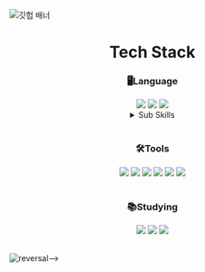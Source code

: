 
<!--
**im-young/im-young** is a ✨ _special_ ✨ repository because its `README.md` (this file) appears on your GitHub profile.

Here are some ideas to get you started:

- 🔭 I’m currently working on ...
- 🌱 I’m currently learning ...
- 👯 I’m looking to collaborate on ...
- 🤔 I’m looking for help with ...
- 💬 Ask me about ...
- 📫 How to reach me: ...
- 😄 Pronouns: ...
- ⚡ Fun fact: ...
-->
<!-- 파도/시간별 색상변경 필요하면 사용하기-->
<!-- 사용하는 거 -->
<!--<img src="https://capsule-render.vercel.app/api?type=waving&color=timeGradient&height=300&section=header&text=welcome&fontSize=90&animation=fadeIn&desc=im-young%20github&descSize=20&&descAlignY=70" />-->

<!-- 검은색 띄
![reversal](https://capsule-render.vercel.app/api?type=rect&text=RECT&fontAlign=30&fontSize=30&desc=Use%20theme&descAlign=60&descAlignY=50&theme=radical)-->

<!--<center> Hi there 👋 </center>
<center> Welcome 😄</center>-->

![깃헙 배너](https://user-images.githubusercontent.com/111354589/211505267-aedb12f0-b925-47cc-a69b-3dd80f88bfc0.png)


<!--================================================================여기서부터 만들기===========================================================================-->
<div align=center>
  
  <h1>Tech Stack </h1>
  
</div>
<div align=center>
  <h3> 🖥️Language </h3>
  <img src="http://img.shields.io/badge/Python-3776AB?style=round&logo=Python&logoColor=white" />
 
  <img src="http://img.shields.io/badge/MySQL-4479A1?style=round&logo=MySQL&logoColor=white" />
  <img src="http://img.shields.io/badge/Flask-000000?style=round&logo=Flask&logoColor=white" />

<details>
<summary> Sub Skills </summary>
<p></p>
  <img src="https://img.shields.io/badge/html5-E34F26?style=flat-square&logo=html5&logoColor=white">
  <img src="https://img.shields.io/badge/bootstrap-7952B3?style=flat-square&logo=bootstrap&logoColor=white">
  <img src="http://img.shields.io/badge/R-276DC3?style=round&logo=R&logoColor=white" />
  <img src="http://img.shields.io/badge/Selenium-43B02A?style=round&logo=Selenium&logoColor=white" />
</details>

</div>

<br>
<div align=center>
  <h3> 🛠️Tools </h3>

  <img src="http://img.shields.io/badge/PyCharm-000000?style=round&logo=PyCharm&logoColor=white" />
  <img src="http://img.shields.io/badge/VSCode-007ACC?style=round&logo=VisualStudioCode&logoColor=white" />
  <img src="http://img.shields.io/badge/Atom-66595C?style=round&logo=Atom&logoColor=white" />
  <img src="http://img.shields.io/badge/Anaconda-44A833?style=round&logo=Anaconda&logoColor=white" />
  <img src="http://img.shields.io/badge/Jupyter-F37626?style=round&logo=Jupyter&logoColor=white" />
  <img src="http://img.shields.io/badge/CoLab-F9AB00?style=round&logo=googleColab&logoColor=white" />
</div>

<br>
<div align=center>
  <h3> 📚Studying </h3>

  
  <img src="http://img.shields.io/badge/JavaScript-F7DF1E?style=round&logo=JavaScript&logoColor=white" />
  <img src="https://img.shields.io/badge/django-092E20?style=flat-square&logo=django&logoColor=white">
  <img src="http://img.shields.io/badge/Oracle-F80000?style=round&logo=Oracle&logoColor=white" />
</div>
<br>


![reversal](https://capsule-render.vercel.app/api?type=rect&text=RECT&fontAlign=30&fontSize=30&desc=Use%20theme&descAlign=60&descAlignY=50&theme=radical)-->






